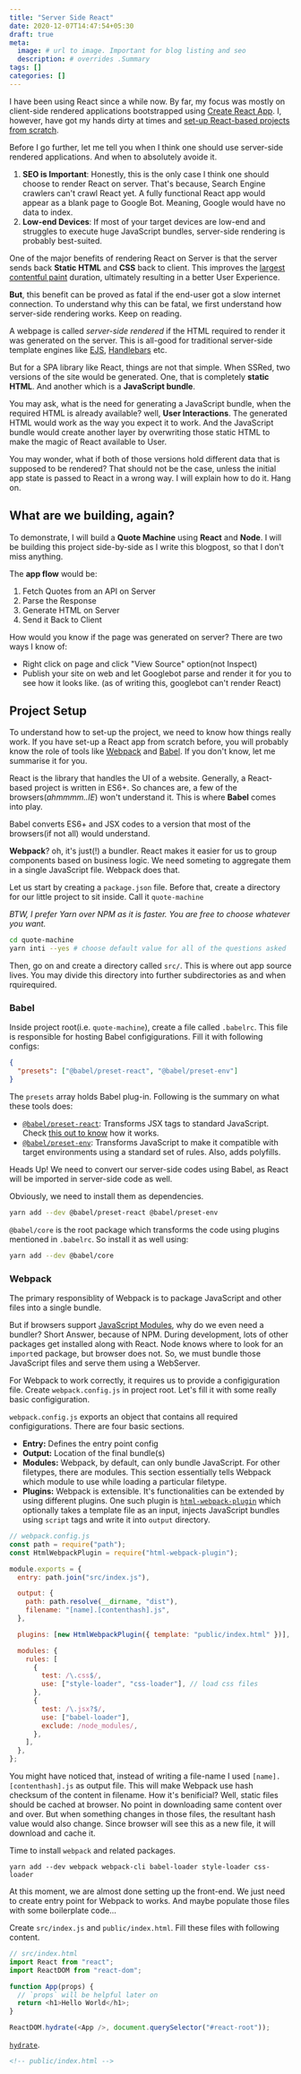 ```yaml
---
title: "Server Side React"
date: 2020-12-07T14:47:54+05:30
draft: true
meta:
  image: # url to image. Important for blog listing and seo
  description: # overrides .Summary
tags: []
categories: []
---
```


<!--
  - assume that the app would be server from a single server
  IDEAS
  ======================
  1. Add a FAQ section at bottom
-->

I have been using React since a while now. By far, my focus was mostly on
client-side rendered applications bootstrapped using [Create React App](#TODO).
I, however, have got my hands dirty at times and [set-up React-based projects
from scratch](https://github.com/abdus/react-chrome-ext).

Before I go further, let me tell you when I think one should use server-side
rendered applications. And when to absolutely avoide it.

1. **SEO is Important**: Honestly, this is the only case I think one should
   choose to render React on server. That's because, Search Engine crawlers
   can't crawl React yet. A fully functional React app would appear as a blank
   page to Google Bot. Meaning, Google would have no data to index.
2. **Low-end Devices**: If most of your target devices are low-end and struggles
   to execute huge JavaScript bundles, server-side rendering is probably
   best-suited.

One of the major benefits of rendering React on Server is that the server sends
back **Static HTML** and **CSS** back to client. This improves the [largest
contentful paint](https://web.dev/largest-contentful-paint/) duration,
ultimately resulting in a better User Experience.

**But**, this benefit can be proved as fatal if the end-user got a slow internet
connection. To understand why this can be fatal, we first understand how
server-side rendering works. Keep on reading.

A webpage is called _server-side rendered_ if the HTML required to render it was
generated on the server. This is all-good for traditional server-side template
engines like [EJS](#TODO), [Handlebars](#TODO) etc.

But for a SPA library like React, things are not that simple. When SSRed, two
versions of the site would be generated. One, that is completely **static HTML**.
And another which is a **JavaScript bundle**.

You may ask, what is the need for generating a JavaScript bundle, when the
required HTML is already available? well, **User Interactions**. The generated HTML
would work as the way you expect it to work. And the JavaScript bundle would
create another layer by overwriting those static HTML to make the magic of React
available to User.

You may wonder, what if both of those versions hold different data that is
supposed to be rendered? That should not be the case, unless the initial app
state is passed to React in a wrong way. I will explain how to do it. Hang on.

## What are we building, again?

To demonstrate, I will build a **Quote Machine** using **React** and **Node**.
I will be building this project side-by-side as I write this blogpost, so that
I don't miss anything.

The **app flow** would be:

1. Fetch Quotes from an API on Server
2. Parse the Response
3. Generate HTML on Server
4. Send it Back to Client

How would you know if the page was generated on server? There are two ways I
know of:

- Right click on page and click "View Source" option(not Inspect)
- Publish your site on web and let Googlebot parse and render it for you to see
  how it looks like. (as of writing this, googlebot can't render React)

## Project Setup

To understand how to set-up the project, we need to know how things really work.
If you have set-up a React app from scratch before, you will probably know the
role of tools like [Webpack](#TODO) and [Babel](#TODO). If you don't know, let
me summarise it for you.

React is the library that handles the UI of a website. Generally, a React-based
project is written in ES6+. So chances are, a few of the browsers(_ahmmmm..IE_)
won't understand it. This is where **Babel** comes into play.

Babel converts ES6+ and JSX codes to a version that most of the
browsers(if not all) would understand.

**Webpack**? oh, it's just(!) a bundler. React makes it easier for us to group
components based on business logic. We need someting to aggregate them in a
single JavaScript file. Webpack does that.

Let us start by creating a `package.json` file. Before that, create a directory
for our little project to sit inside. Call it `quote-machine`

_BTW, I prefer Yarn over NPM as it is faster. You are free to choose whatever
you want._

```sh
cd quote-machine
yarn inti --yes # choose default value for all of the questions asked
```

Then, go on and create a directory called `src/`. This is where out app source
lives. You may divide this directory into further subdirectories as and when
rquirequired.

### Babel

Inside project root(i.e. `quote-machine`), create a file called `.babelrc`. This
file is responsible for hosting Babel configigurations. Fill it with following
configs:

```json
{
  "presets": ["@babel/preset-react", "@babel/preset-env"]
}
```

The `presets` array holds Babel plug-in. Following is the summary on what these
tools does:

- [`@babel/preset-react`](https://babeljs.io/docs/en/babel-preset-react):
  Transforms JSX tags to standard JavaScript. Check
  [this out to know](https://babeljs.io/en/repl) how it works.
- [`@babel/preset-env`](https://babeljs.io/docs/en/babel-preset-env):
  Transforms JavaScript to make it compatible with target environments using a
  standard set of rules. Also, adds polyfills.

Heads Up! We need to convert our server-side codes using Babel, as React will
be imported in server-side code as well.

Obviously, we need to install them as dependencies.

```sh
yarn add --dev @babel/preset-react @babel/preset-env
```

`@babel/core` is the root package which transforms the code using plugins
mentioned in `.babelrc`. So install it as well using:

```sh
yarn add --dev @babel/core
```

### Webpack

The primary responsiblity of Webpack is to package JavaScript and other files
into a single bundle.

But if browsers support [JavaScript Modules](https://developer.mozilla.org/en-US/docs/Web/JavaScript/Guide/Modules),
why do we even need a bundler? Short Answer, because of NPM. During development,
lots of other packages get installed along with React. Node knows where to look
for an `import`ed package, but browser does not. So, we must bundle those
JavaScript files and serve them using a WebServer.

For Webpack to work correctly, it requires us to provide a configiguration file.
Create `webpack.config.js` in project root. Let's fill it with some really basic
configiguration.

`webpack.config.js` exports an object that contains all required
configigurations. There are four basic sections.

- **Entry:** Defines the entry point config
- **Output:** Location of the final bundle(s)
- **Modules:** Webpack, by default, can only bundle JavaScript. For other
  filetypes, there are modules. This section essentially tells Webpack which
  module to use while loading a particular filetype.
- **Plugins:** Webpack is extensible. It's functionalities can be extended by
  using different plugins. One such plugin is [`html-webpack-plugin`](https://webpack.js.org/plugins/html-webpack-plugin/)
  which optionally takes a template file as an input, injects JavaScript
  bundles using `script` tags and write it into `output` directory.

```javascript
// webpack.config.js
const path = require("path");
const HtmlWebpackPlugin = require("html-webpack-plugin");

module.exports = {
  entry: path.join("src/index.js"),

  output: {
    path: path.resolve(__dirname, "dist"),
    filename: "[name].[contenthash].js",
  },

  plugins: [new HtmlWebpackPlugin({ template: "public/index.html" })],

  modules: {
    rules: [
      {
        test: /\.css$/,
        use: ["style-loader", "css-loader"], // load css files
      },
      {
        test: /\.jsx?$/,
        use: ["babel-loader"],
        exclude: /node_modules/,
      },
    ],
  },
};
```

You might have noticed that, instead of writing a file-name I used
`[name].[contenthash].js` as output file. This will make Webpack use hash
checksum of the content in filename. How it's benificial? Well, static files
should be cached at browser. No point in downloading same content over and over.
But when something changes in those files, the resultant hash value would also
change. Since browser will see this as a new file, it will download and cache
it.

Time to install `webpack` and related packages.

```shell
yarn add --dev webpack webpack-cli babel-loader style-loader css-loader
```

At this moment, we are almost done setting up the front-end. We just need to
create entry point for Webpack to works. And maybe populate those files with
some boilerplate code...

Create `src/index.js` and `public/index.html`. Fill these files with following
content.

```javascript
// src/index.html
import React from "react";
import ReactDOM from "react-dom";

function App(props) {
  // `props` will be helpful later on
  return <h1>Hello World</h1>;
}

ReactDOM.hydrate(<App />, document.querySelector("#react-root"));
```

[`hydrate`](https://reactjs.org/docs/react-dom.html#hydrate).

```html
<!-- public/index.html -->
```
